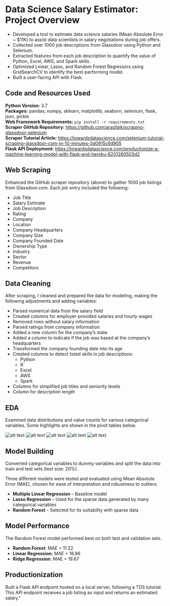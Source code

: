 # Data Science Salary Estimator: Project Overview
* Developed a tool to estimate data science salaries (Mean Absolute Error ~ $11K) to assist data scientists in salary negotiations during job offers.
* Collected over 1000 job descriptions from Glassdoor using Python and Selenium.
* Extracted features from each job description to quantify the value of Python, Excel, AWS, and Spark skills.
* Optimized Linear, Lasso, and Random Forest Regressors using GridSearchCV to identify the best-performing model.
* Built a user-facing API with Flask.

## Code and Resources Used
**Python Version:** 3.7  
**Packages:** pandas, numpy, sklearn, matplotlib, seaborn, selenium, flask, json, pickle  
**Web Framework Requirements:** ```pip install -r requirements.txt```  
**Scraper GitHub Repository:** https://github.com/arapfaik/scraping-glassdoor-selenium  
**Scraper Tutorial Article:** https://towardsdatascience.com/selenium-tutorial-scraping-glassdoor-com-in-10-minutes-3d0915c6d905  
**Flask API Deployment:** https://towardsdatascience.com/productionize-a-machine-learning-model-with-flask-and-heroku-8201260503d2

## Web Scraping
Enhanced the GitHub scraper repository (above) to gather 1000 job listings from Glassdoor.com. Each job entry included the following:
* Job Title
* Salary Estimate
* Job Description
* Rating
* Company
* Location
* Company Headquarters
* Company Size
* Company Founded Date
* Ownership Type
* Industry
* Sector
* Revenue
* Competitors

## Data Cleaning
After scraping, I cleaned and prepared the data for modeling, making the following adjustments and adding variables:

* Parsed numerical data from the salary field
* Created columns for employer-provided salaries and hourly wages
* Removed rows without salary information
* Parsed ratings from company information
* Added a new column for the company’s state
* Added a column to indicate if the job was based at the company’s headquarters
* Transformed the company founding date into its age
* Created columns to detect listed skills in job descriptions:
    * Python  
    * R  
    * Excel  
    * AWS  
    * Spark 
* Columns for simplified job titles and seniority levels
* Column for description length

## EDA
Examined data distributions and value counts for various categorical variables. Some highlights are shown in the pivot tables below.

![alt text](https://github.com/alibardestani/Data-Salary-Estimator/blob/master/Top-20.jpg)
![alt text](https://github.com/alibardestani/Data-Salary-Estimator/blob/master/DistributionT.jpg)
![alt text](https://github.com/alibardestani/Data-Salary-Estimator/blob/master/Distribution.jpg)
![alt text](https://github.com/alibardestani/Data-Salary-Estimator/blob/master/WordFreq.jpg "Job Description WordCloud")
![alt text](https://github.com/alibardestani/Data-Salary-Estimator/blob/707199225d5a4234e0e3787217b79a7b8165e46e/corr.jpg "Correlations")

## Model Building

Converted categorical variables to dummy variables and split the data into train and test sets (test size: 20%).

Three different models were tested and evaluated using Mean Absolute Error (MAE), chosen for ease of interpretation and robustness to outliers:

* **Multiple Linear Regression** – Baseline model
* **Lasso Regression** – Used for the sparse data generated by many categorical variables
* **Random Forest** – Selected for its suitability with sparse data

## Model Performance
The Random Forest model performed best on both test and validation sets.
* **Random Forest**: MAE = 11.22
* **Linear Regression**: MAE = 18.86
* **Ridge Regression**: MAE = 19.67

## Productionization
Built a Flask API endpoint hosted on a local server, following a TDS tutorial. This API endpoint receives a job listing as input and returns an estimated salary."
